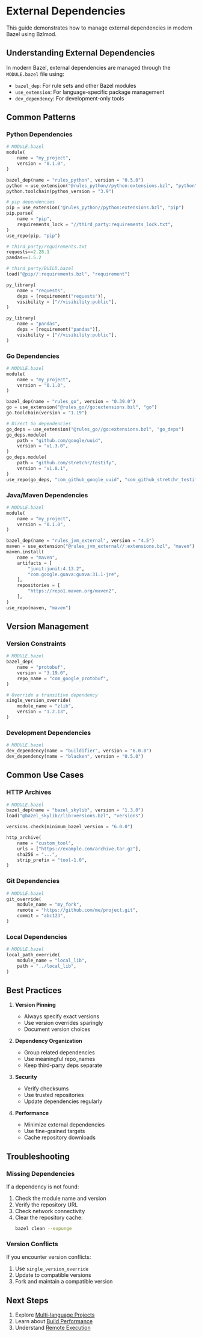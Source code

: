 # External Dependencies

This guide demonstrates how to manage external dependencies in modern Bazel using Bzlmod.

## Understanding External Dependencies

In modern Bazel, external dependencies are managed through the `MODULE.bazel` file using:
- `bazel_dep`: For rule sets and other Bazel modules
- `use_extension`: For language-specific package management
- `dev_dependency`: For development-only tools

## Common Patterns

### Python Dependencies

```python
# MODULE.bazel
module(
    name = "my_project",
    version = "0.1.0",
)

bazel_dep(name = "rules_python", version = "0.5.0")
python = use_extension("@rules_python//python:extensions.bzl", "python")
python.toolchain(python_version = "3.9")

# pip dependencies
pip = use_extension("@rules_python//python:extensions.bzl", "pip")
pip.parse(
    name = "pip",
    requirements_lock = "//third_party:requirements_lock.txt",
)
use_repo(pip, "pip")
```

```python
# third_party/requirements.txt
requests==2.28.1
pandas==1.5.2
```

```python
# third_party/BUILD.bazel
load("@pip//:requirements.bzl", "requirement")

py_library(
    name = "requests",
    deps = [requirement("requests")],
    visibility = ["//visibility:public"],
)

py_library(
    name = "pandas",
    deps = [requirement("pandas")],
    visibility = ["//visibility:public"],
)
```

### Go Dependencies

```python
# MODULE.bazel
module(
    name = "my_project",
    version = "0.1.0",
)

bazel_dep(name = "rules_go", version = "0.39.0")
go = use_extension("@rules_go//go:extensions.bzl", "go")
go.toolchain(version = "1.19")

# Direct Go dependencies
go_deps = use_extension("@rules_go//go:extensions.bzl", "go_deps")
go_deps.module(
    path = "github.com/google/uuid",
    version = "v1.3.0",
)
go_deps.module(
    path = "github.com/stretchr/testify",
    version = "v1.8.1",
)
use_repo(go_deps, "com_github_google_uuid", "com_github_stretchr_testify")
```

### Java/Maven Dependencies

```python
# MODULE.bazel
module(
    name = "my_project",
    version = "0.1.0",
)

bazel_dep(name = "rules_jvm_external", version = "4.5")
maven = use_extension("@rules_jvm_external//:extensions.bzl", "maven")
maven.install(
    name = "maven",
    artifacts = [
        "junit:junit:4.13.2",
        "com.google.guava:guava:31.1-jre",
    ],
    repositories = [
        "https://repo1.maven.org/maven2",
    ],
)
use_repo(maven, "maven")
```

## Version Management

### Version Constraints

```python
# MODULE.bazel
bazel_dep(
    name = "protobuf",
    version = "3.19.0",
    repo_name = "com_google_protobuf",
)

# Override a transitive dependency
single_version_override(
    module_name = "zlib",
    version = "1.2.13",
)
```

### Development Dependencies

```python
# MODULE.bazel
dev_dependency(name = "buildifier", version = "6.0.0")
dev_dependency(name = "blacken", version = "0.5.0")
```

## Common Use Cases

### HTTP Archives

```python
# MODULE.bazel
bazel_dep(name = "bazel_skylib", version = "1.3.0")
load("@bazel_skylib//lib:versions.bzl", "versions")

versions.check(minimum_bazel_version = "6.0.0")

http_archive(
    name = "custom_tool",
    urls = ["https://example.com/archive.tar.gz"],
    sha256 = "...",
    strip_prefix = "tool-1.0",
)
```

### Git Dependencies

```python
# MODULE.bazel
git_override(
    module_name = "my_fork",
    remote = "https://github.com/me/project.git",
    commit = "abc123",
)
```

### Local Dependencies

```python
# MODULE.bazel
local_path_override(
    module_name = "local_lib",
    path = "../local_lib",
)
```

## Best Practices

1. **Version Pinning**
   - Always specify exact versions
   - Use version overrides sparingly
   - Document version choices

2. **Dependency Organization**
   - Group related dependencies
   - Use meaningful repo_names
   - Keep third-party deps separate

3. **Security**
   - Verify checksums
   - Use trusted repositories
   - Update dependencies regularly

4. **Performance**
   - Minimize external dependencies
   - Use fine-grained targets
   - Cache repository downloads

## Troubleshooting

### Missing Dependencies

If a dependency is not found:

1. Check the module name and version
2. Verify the repository URL
3. Check network connectivity
4. Clear the repository cache:
   ```bash
   bazel clean --expunge
   ```

### Version Conflicts

If you encounter version conflicts:

1. Use `single_version_override`
2. Update to compatible versions
3. Fork and maintain a compatible version

## Next Steps

1. Explore [Multi-language Projects](/examples/multi-language)
2. Learn about [Build Performance](/best-practices/build-performance)
3. Understand [Remote Execution](/concepts/remote-execution)
